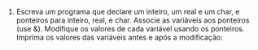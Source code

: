 1. Escreva um programa que declare um inteiro, um real e um char, e ponteiros para inteiro,
   real, e char. Associe as variáveis aos ponteiros (use &). Modifique os valores de cada
   variável usando os ponteiros. Imprima os valores das variáveis antes e após a modificação:
